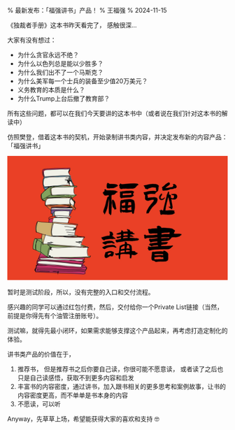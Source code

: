 % 最新发布：「福强讲书」产品！
% 王福强
% 2024-11-15

《独裁者手册》这本书昨天看完了， 感触很深...

大家有没有想过：

- 为什么贪官永远不绝？
- 为什么以色列总是能以少胜多？
- 为什么我们出不了一个马斯克？
- 为什么美军每一个士兵的装备至少值20万美元？
- 义务教育的本质是什么？
- 为什么Trump上台后撤了教育部？

所有这些问题，都可以在我们今天要讲的这本书中（或者说在我们针对这本书的解读中）

仿照樊登，借着这本书的契机，开始录制讲书类内容，并决定发布新的内容产品： 「福强讲书」

![](./images/fqjs.jpg)

暂时是测试阶段，所以，没有完整的入口和交付流程。

感兴趣的同学可以通过红包付费，然后，交付给你一个Private List链接（当然，前提是你得先有个油管注册账号）。

测试嘛，就得先最小闭环，如果需求能够支撑这个产品起来，再考虑打造定制化的体验。

讲书类产品的价值在于，

1. 推荐书， 但是推荐书之后你要自己读，你很可能不愿意读， 或者读了之后也只是自己读感悟，获取不到更多内容和启发
2. 丰富书的内容密度，通过讲书，加入跟书相关的更多思考和案例故事，让书的内容密度更高，而不单单是书本身的内容
3. 不愿读，可以听

Anyway，先草草上场，希望能获得大家的喜欢和支持 🤓










